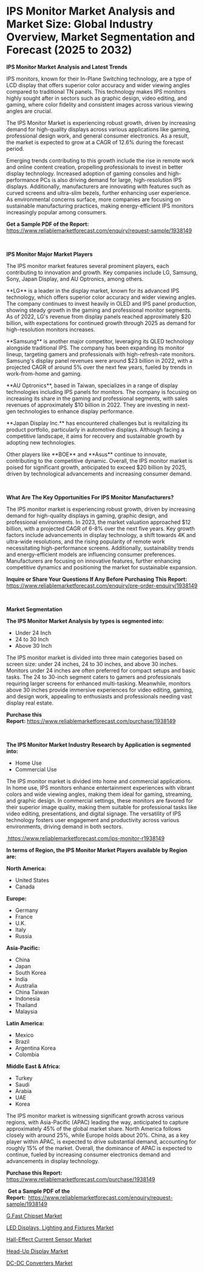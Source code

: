 <p><h1>IPS Monitor Market Analysis and Market Size: Global Industry Overview, Market Segmentation and Forecast (2025 to 2032)</h1></p><p><strong>IPS Monitor Market Analysis and Latest Trends</strong></p>
<p><p>IPS monitors, known for their In-Plane Switching technology, are a type of LCD display that offers superior color accuracy and wider viewing angles compared to traditional TN panels. This technology makes IPS monitors highly sought after in sectors such as graphic design, video editing, and gaming, where color fidelity and consistent images across various viewing angles are crucial.</p><p>The IPS Monitor Market is experiencing robust growth, driven by increasing demand for high-quality displays across various applications like gaming, professional design work, and general consumer electronics. As a result, the market is expected to grow at a CAGR of 12.6% during the forecast period. </p><p>Emerging trends contributing to this growth include the rise in remote work and online content creation, propelling professionals to invest in better display technology. Increased adoption of gaming consoles and high-performance PCs is also driving demand for large, high-resolution IPS displays. Additionally, manufacturers are innovating with features such as curved screens and ultra-slim bezels, further enhancing user experience. As environmental concerns surface, more companies are focusing on sustainable manufacturing practices, making energy-efficient IPS monitors increasingly popular among consumers.</p></p>
<p><strong>Get a Sample PDF of the Report:&nbsp;</strong> <a href="https://www.reliablemarketforecast.com/enquiry/request-sample/1938149?utm_campaign=1130&utm_medium=2&utm_source=Github&utm_content=ia&utm_term=06042025&utm_id=ips-monitor">https://www.reliablemarketforecast.com/enquiry/request-sample/1938149</a></p>
<p>&nbsp;</p>
<p><strong>IPS Monitor Major Market Players</strong></p>
<p><p>The IPS monitor market features several prominent players, each contributing to innovation and growth. Key companies include LG, Samsung, Sony, Japan Display, and AU Optronics, among others.</p><p>**LG** is a leader in the display market, known for its advanced IPS technology, which offers superior color accuracy and wider viewing angles. The company continues to invest heavily in OLED and IPS panel production, showing steady growth in the gaming and professional monitor segments. As of 2022, LG's revenue from display panels reached approximately $20 billion, with expectations for continued growth through 2025 as demand for high-resolution monitors increases.</p><p>**Samsung** is another major competitor, leveraging its QLED technology alongside traditional IPS. The company has been expanding its monitor lineup, targeting gamers and professionals with high-refresh-rate monitors. Samsung's display panel revenues were around $23 billion in 2022, with a projected CAGR of around 5% over the next few years, fueled by trends in work-from-home and gaming.</p><p>**AU Optronics**, based in Taiwan, specializes in a range of display technologies including IPS panels for monitors. The company is focusing on increasing its share in the gaming and professional segments, with sales revenues of approximately $10 billion in 2022. They are investing in next-gen technologies to enhance display performance.</p><p>**Japan Display Inc.** has encountered challenges but is revitalizing its product portfolio, particularly in automotive displays. Although facing a competitive landscape, it aims for recovery and sustainable growth by adopting new technologies.</p><p>Other players like **BOE** and **Asus** continue to innovate, contributing to the competitive dynamic. Overall, the IPS monitor market is poised for significant growth, anticipated to exceed $20 billion by 2025, driven by technological advancements and increasing consumer demand.</p></p>
<p>&nbsp;</p>
<p><strong>What Are The Key Opportunities For IPS Monitor Manufacturers?</strong></p>
<p><p>The IPS monitor market is experiencing robust growth, driven by increasing demand for high-quality displays in gaming, graphic design, and professional environments. In 2023, the market valuation approached $12 billion, with a projected CAGR of 6-8% over the next five years. Key growth factors include advancements in display technology, a shift towards 4K and ultra-wide resolutions, and the rising popularity of remote work necessitating high-performance screens. Additionally, sustainability trends and energy-efficient models are influencing consumer preferences. Manufacturers are focusing on innovative features, further enhancing competitive dynamics and positioning the market for sustainable expansion.</p></p>
<p><strong>Inquire or Share Your Questions If Any Before Purchasing This Report:</strong> <a href="https://www.reliablemarketforecast.com/enquiry/pre-order-enquiry/1938149?utm_campaign=1130&utm_medium=2&utm_source=Github&utm_content=ia&utm_term=06042025&utm_id=ips-monitor">https://www.reliablemarketforecast.com/enquiry/pre-order-enquiry/1938149</a></p>
<p>&nbsp;</p>
<p><strong>Market Segmentation</strong></p>
<p><strong>The IPS Monitor Market Analysis by types is segmented into:</strong></p>
<p><ul><li>Under 24 Inch</li><li>24 to 30 Inch</li><li>Above 30 Inch</li></ul></p>
<p><p>The IPS monitor market is divided into three main categories based on screen size: under 24 inches, 24 to 30 inches, and above 30 inches. Monitors under 24 inches are often preferred for compact setups and basic tasks. The 24 to 30-inch segment caters to gamers and professionals requiring larger screens for enhanced multi-tasking. Meanwhile, monitors above 30 inches provide immersive experiences for video editing, gaming, and design work, appealing to enthusiasts and professionals needing vast display real estate.</p></p>
<p><strong>Purchase this Report:&nbsp;</strong><a href="https://www.reliablemarketforecast.com/purchase/1938149?utm_campaign=1130&utm_medium=2&utm_source=Github&utm_content=ia&utm_term=06042025&utm_id=ips-monitor">https://www.reliablemarketforecast.com/purchase/1938149</a></p>
<p>&nbsp;</p>
<p><strong>The IPS Monitor Market Industry Research by Application is segmented into:</strong></p>
<p><ul><li>Home Use</li><li>Commercial Use</li></ul></p>
<p><p>The IPS monitor market is divided into home and commercial applications. In home use, IPS monitors enhance entertainment experiences with vibrant colors and wide viewing angles, making them ideal for gaming, streaming, and graphic design. In commercial settings, these monitors are favored for their superior image quality, making them suitable for professional tasks like video editing, presentations, and digital signage. The versatility of IPS technology fosters user engagement and productivity across various environments, driving demand in both sectors.</p></p>
<p><a href="https://www.reliablemarketforecast.com/ips-monitor-r1938149?utm_campaign=1130&utm_medium=2&utm_source=Github&utm_content=ia&utm_term=06042025&utm_id=ips-monitor">&nbsp;https://www.reliablemarketforecast.com/ips-monitor-r1938149</a></p>
<p><strong>In terms of Region, the IPS Monitor Market Players available by Region are:</strong></p>
<p>
    <p> <strong> North America: </strong>
        <ul>
            <li>United States</li>
            <li>Canada</li>
        </ul>
        </p> 
    <p> <strong> Europe: </strong>
        <ul>
            <li>Germany</li>
            <li>France</li>
            <li>U.K.</li>
            <li>Italy</li>
            <li>Russia</li>
        </ul>
        </p> 
    <p> <strong> Asia-Pacific: </strong>
        <ul>
            <li>China</li>
            <li>Japan</li>
            <li>South Korea</li>
            <li>India</li>
            <li>Australia</li>
            <li>China Taiwan</li>
            <li>Indonesia</li>
            <li>Thailand</li>
            <li>Malaysia</li>
        </ul>
        </p> 
    <p> <strong> Latin America: </strong>
        <ul>
            <li>Mexico</li>
            <li>Brazil</li>
            <li>Argentina Korea</li>
            <li>Colombia</li>
        </ul>
        </p> 
    <p> <strong> Middle East & Africa: </strong>
        <ul>
            <li>Turkey</li>
            <li>Saudi</li>
            <li>Arabia</li>
            <li>UAE</li>
            <li>Korea</li>
        </ul>
    </p>
    </p>
<p><p>The IPS monitor market is witnessing significant growth across various regions, with Asia-Pacific (APAC) leading the way, anticipated to capture approximately 45% of the global market share. North America follows closely with around 25%, while Europe holds about 20%. China, as a key player within APAC, is expected to drive substantial demand, accounting for roughly 15% of the market. Overall, the dominance of APAC is expected to continue, fueled by increasing consumer electronics demand and advancements in display technology.</p></p>
<p><strong>Purchase this Report: </strong><a href="https://www.reliablemarketforecast.com/purchase/1938149?utm_campaign=1130&utm_medium=2&utm_source=Github&utm_content=ia&utm_term=06042025&utm_id=ips-monitor">https://www.reliablemarketforecast.com/purchase/1938149</a></p>
<p>&nbsp;<strong>Get a Sample PDF of the Report:&nbsp;&nbsp;</strong><a href="https://www.reliablemarketforecast.com/enquiry/request-sample/1938149?utm_campaign=1130&utm_medium=2&utm_source=Github&utm_content=ia&utm_term=06042025&utm_id=ips-monitor">https://www.reliablemarketforecast.com/enquiry/request-sample/1938149</a></p>
<p><strong></strong></p>
<p><p><a href="https://github.com/sibellanikmn/Market-Research-Report-List-1/blob/main/gfast-chipset-market.md?utm_campaign=1130&utm_medium=2&utm_source=Github&utm_content=ia&utm_term=06042025&utm_id=ips-monitor">G.Fast Chipset Market</a></p><p><a href="https://github.com/foustzelmsdv/Market-Research-Report-List-1/blob/main/led-displays-lighting-and-fixtures-market.md?utm_campaign=1130&utm_medium=2&utm_source=Github&utm_content=ia&utm_term=06042025&utm_id=ips-monitor">LED Displays, Lighting and Fixtures Market</a></p><p><a href="https://github.com/geresalgieaz/Market-Research-Report-List-1/blob/main/hall-effect-current-sensor-market.md?utm_campaign=1130&utm_medium=2&utm_source=Github&utm_content=ia&utm_term=06042025&utm_id=ips-monitor">Hall-Effect Current Sensor Market</a></p><p><a href="https://github.com/dickstoscopg/Market-Research-Report-List-1/blob/main/head-up-display-market.md?utm_campaign=1130&utm_medium=2&utm_source=Github&utm_content=ia&utm_term=06042025&utm_id=ips-monitor">Head-Up Display Market</a></p><p><a href="https://github.com/ceranamaduvq/Market-Research-Report-List-1/blob/main/dc-dc-converters-market.md?utm_campaign=1130&utm_medium=2&utm_source=Github&utm_content=ia&utm_term=06042025&utm_id=ips-monitor">DC-DC Converters Market</a></p></p>